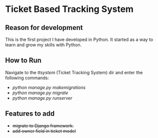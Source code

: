 Ticket Based Tracking System
================================

Reason for development
----------------------
This is the first project I have developed in Python. It started as a way to learn and grow my skills with Python.

How to Run
----------
Navigate to the *ttsystem* (Ticket Tracking System) dir and enter the following commands: 
 * *python manage.py makemigrations*
 * *python manage.py migrate*
 * *python manage.py runserver*

Features to add
---------------
 * <strike>migrate to Django framework.</strike>
 * <strike>add owner field in ticket model</strike>
 